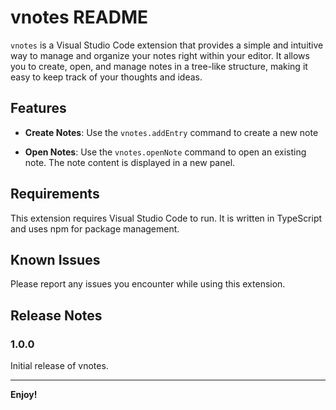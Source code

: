 # vnotes README

`vnotes` is a Visual Studio Code extension that provides a simple and intuitive way to manage and organize your notes right within your editor. It allows you to create, open, and manage notes in a tree-like structure, making it easy to keep track of your thoughts and ideas.

## Features

- **Create Notes**: Use the `vnotes.addEntry` command to create a new note

- **Open Notes**: Use the `vnotes.openNote` command to open an existing note. The note content is displayed in a new panel.

## Requirements

This extension requires Visual Studio Code to run. It is written in TypeScript and uses npm for package management.

## Known Issues

Please report any issues you encounter while using this extension.

## Release Notes

### 1.0.0

Initial release of vnotes.

---

**Enjoy!**